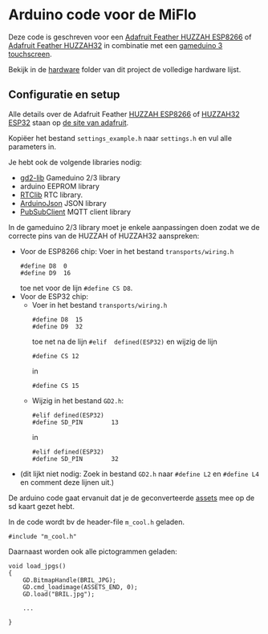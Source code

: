 # Arduino code voor de MiFlo

Deze code is geschreven voor een [Adafruit Feather HUZZAH ESP8266](https://learn.adafruit.com/adafruit-feather-huzzah-esp8266) of [Adafruit Feather HUZZAH32](https://learn.adafruit.com/adafruit-huzzah32-esp32-feather) in combinatie met een [gameduino 3 touchscreen](https://www.watterott.com/en/Gameduino-3). 

Bekijk in de [hardware](../hardware) folder van dit project de volledige hardware lijst.

## Configuratie en setup

Alle details over de Adafruit Feather [HUZZAH ESP8266](https://learn.adafruit.com/adafruit-feather-huzzah-esp8266/overview) of [HUZZAH32 ESP32](https://learn.adafruit.com/adafruit-feather-huzzah32-esp32/overview) staan op [de site van adafruit](https://learn.adafruit.com/search?q=HUZZAH).

Kopiëer het bestand `settings_example.h` naar `settings.h` en vul alle parameters in.

Je hebt ook de volgende libraries nodig:

* [gd2-lib](https://github.com/jamesbowman/gd2-lib) Gameduino 2/3 library
* arduino EEPROM library
* [RTClib](https://github.com/adafruit/RTClib) RTC library.
* [ArduinoJson](https://github.com/bblanchon/ArduinoJson) JSON library
* [PubSubClient](https://github.com/knolleary/pubsubclient) MQTT client library

In de gameduino 2/3 library moet je enkele aanpassingen doen zodat we de correcte pins van de HUZZAH of HUZZAH32 aanspreken:

* Voor de ESP8266 chip: Voer in het bestand `transports/wiring.h`
	```
	#define D8  0
	#define D9  16
	```
	toe net voor de lijn `#define CS D8`.
* Voor de ESP32 chip: 
  * Voer in het bestand `transports/wiring.h`
	```
	#define D8  15
	#define D9  32 
	```
	toe net na de lijn `#elif  defined(ESP32)` en wijzig de lijn 
	```
	#define CS 12
	```
	in 
	```
	#define CS 15
	```
  * Wijzig in het bestand `GD2.h`:
  	```
	#elif defined(ESP32)
	#define SD_PIN        13
	```
	in
	```
	#elif defined(ESP32)
	#define SD_PIN        32
	```
* (dit lijkt niet nodig: Zoek in bestand `GD2.h` naar `#define L2` en `#define L4` en comment deze lijnen uit.)


De arduino code gaat ervanuit dat je de geconverteerde [assets](../assets) mee op de sd kaart gezet hebt.

In de code wordt bv de header-file `m_cool.h` geladen.

```
#include "m_cool.h"
```

Daarnaast worden ook alle pictogrammen geladen:

```
void load_jpgs() 
{
	GD.BitmapHandle(BRIL_JPG);
	GD.cmd_loadimage(ASSETS_END, 0);
	GD.load("BRIL.jpg");

	...
	
}
```
